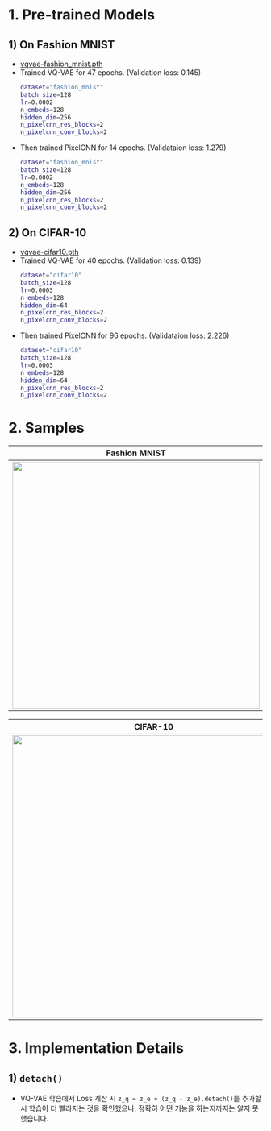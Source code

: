 # 1. Pre-trained Models
## 1) On Fashion MNIST
- [vqvae-fashion_mnist.pth](https://drive.google.com/file/d/177ZdygNvstZgM539HFObUjG46rJTCrWc/view?usp=sharing)
- Trained VQ-VAE for 47 epochs. (Validation loss: 0.145)
    ```bash
    dataset="fashion_mnist"
    batch_size=128
    lr=0.0002
    n_embeds=128
    hidden_dim=256
    n_pixelcnn_res_blocks=2
    n_pixelcnn_conv_blocks=2
    ```
- Then trained PixelCNN for 14 epochs. (Validataion loss: 1.279)
    ```bash
    dataset="fashion_mnist"
    batch_size=128
    lr=0.0002
    n_embeds=128
    hidden_dim=256
    n_pixelcnn_res_blocks=2
    n_pixelcnn_conv_blocks=2
    ```
## 2) On CIFAR-10
- [vqvae-cifar10.pth](https://drive.google.com/file/d/1JOu-Vdh6byvVJrg7ZRu66bDKtDPoUeGK/view?usp=sharing)
- Trained VQ-VAE for 40 epochs. (Validation loss: 0.139)
    ```bash
    dataset="cifar10"
    batch_size=128
    lr=0.0003
    n_embeds=128
    hidden_dim=64
    n_pixelcnn_res_blocks=2
    n_pixelcnn_conv_blocks=2
    ```
- Then trained PixelCNN for 96 epochs. (Validataion loss: 2.226)
    ```bash
    dataset="cifar10"
    batch_size=128
    lr=0.0003
    n_embeds=128
    hidden_dim=64
    n_pixelcnn_res_blocks=2
    n_pixelcnn_conv_blocks=2
    ```

# 2. Samples
| Fashion MNIST |
|:-:|
| <img src="https://github.com/KimRass/KimRass/assets/67457712/4d1a8d21-c589-43b1-b37f-dde2d5e4b7de" width="490"> |

| CIFAR-10 |
|:-:|
| <img src="https://github.com/KimRass/KimRass/assets/67457712/9c0570d7-9d25-457b-923b-83a3f0481389" width="560"> |

# 3. Implementation Details
## 1) `detach()`
- VQ-VAE 학습에서 Loss 계산 시 `z_q = z_e + (z_q - z_e).detach()`를 추가할 시 학습이 더 빨라지는 것을 확인했으나, 정확히 어떤 기능을 하는지까지는 알지 못했습니다.
